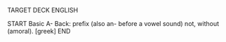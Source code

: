 TARGET DECK
ENGLISH

START
Basic
A-
Back: prefix (also an- before a vowel sound) not, without (amoral). [greek]
END
